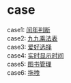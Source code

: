 # case
case1:
<a href="https://mumulee-world.github.io/case/leapYear">闰年判断</a>  
case2:
<a href="https://mumulee-world.github.io/case/multiplicationTable">九九乘法表</a>  
case3:
<a href="https://mumulee-world.github.io/case/selectTheHobby">爱好选择</a>   
case4:
<a href="https://mumulee-world.github.io/case/dynamicTime">实时显示时间 </a>  
case5:
<a href="https://mumulee-world.github.io/case/bookmanage">图书管理</a>  
case6:
<a href="https://mumulee-world.github.io/case/dragAndDrop">拖拽</a>  
  
